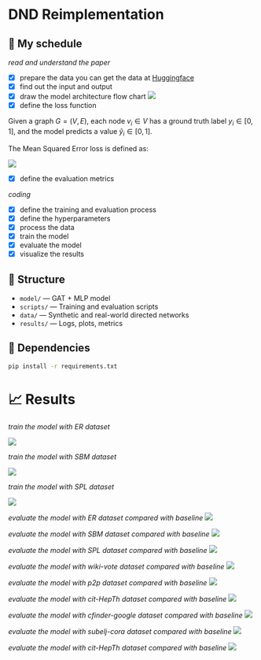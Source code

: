 # DND Reimplementation

## 🚀 My schedule

*read and understand the paper*

- [X] prepare the data
  you can get the data at [Huggingface](https://huggingface.co/sanyier312/DND-Reimplementation/tree/main/data/synthetic)
- [X] find out the input and output
- [X] draw the model architecture  flow chart
  ![](20250514213026.png)
- [X] define the loss function

Given a graph $G = (V, E)$, each node $v_i \in V$ has a ground truth label $y_i \in [0, 1]$,
and the model predicts a value $\hat{y}_i \in [0, 1]$.

The Mean Squared Error loss is defined as:

![](20250514215425.png)

- [X] define the evaluation metrics

*coding*

- [X] define the training and evaluation process
- [X] define the hyperparameters
- [X] process the data
- [X] train the model
- [X] evaluate the model
- [X] visualize the results

## 📌 Structure

- `model/` — GAT + MLP model
- `scripts/` — Training and evaluation scripts
- `data/` — Synthetic and real-world directed networks
- `results/` — Logs, plots, metrics

## 🔧 Dependencies

```bash
pip install -r requirements.txt
```

# 📈 Results

*train the model with  ER dataset*

![](er_train.jpg)

*train the model with  SBM dataset*

![](sbm_train.jpg)

*train the model with  SPL dataset*

![](20250516133108.png)

*evaluate the model with  ER dataset compared with baseline*
![](20250523100301.png)

*evaluate the model with  SBM dataset compared with baseline*
![](20250523100422.png)


*evaluate the model with  SPL dataset compared with baseline*
![](20250523100513.png)


*evaluate the model with  wiki-vote dataset compared with baseline*
![](20250523101350.png)

*evaluate the model with  p2p dataset compared with baseline*
![](20250523100853.png)

*evaluate the model with  cit-HepTh dataset compared with baseline*
![](20250523101302.png)

*evaluate the model with  cfinder-google dataset compared with baseline*
![](20250523101054.png)

*evaluate the model with  subelj-cora dataset compared with baseline*
![](20250523101130.png)

*evaluate the model with  cit-HepTh dataset compared with baseline*
![](20250523100936.png)